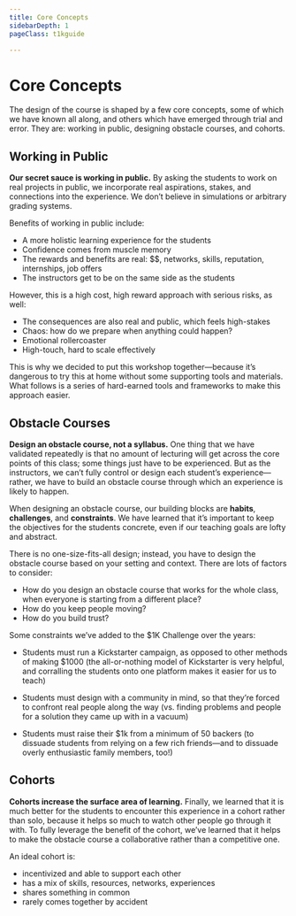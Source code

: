 ```yaml
---
title: Core Concepts
sidebarDepth: 1
pageClass: t1kguide

---
```


# Core Concepts

The design of the course is shaped by a few core concepts, some of which we have known all along, and others which have emerged through trial and error. They are: working in public, designing obstacle courses, and cohorts.

## Working in Public

**Our secret sauce is working in public.**  By asking the students to work on real projects in public, we incorporate real aspirations, stakes, and connections into the experience. We don’t believe in simulations or arbitrary grading systems.

Benefits of working in public include:

- A more holistic learning experience for the students
- Confidence comes from muscle memory
- The rewards and benefits are real: $$, networks, skills, reputation, internships, job offers
- The instructors get to be on the same side as the students

However, this is a high cost, high reward approach with serious risks, as well:

- The consequences are also real and public, which feels high-stakes
- Chaos: how do we prepare when anything could happen?
- Emotional rollercoaster
- High-touch, hard to scale effectively

This is why we decided to put this workshop together—because it’s dangerous to try this at home without some supporting tools and materials. What follows is a series of hard-earned tools and frameworks to make this approach easier.

## Obstacle Courses

**Design an obstacle course, not a syllabus.** One thing that we have validated repeatedly is that no amount of lecturing will get across the core points of this class; some things just have to be experienced. But as the instructors, we can’t fully control or design each student’s experience—rather, we have to build an obstacle course through which an experience is likely to happen.

When designing an obstacle course, our building blocks are **habits**, **challenges**, and **constraints**. We have learned that it’s important to keep the objectives for the students concrete, even if our teaching goals are lofty and abstract.

There is no one-size-fits-all design; instead, you have to design the obstacle course based on your setting and context. There are lots of factors to consider:

- How do you design an obstacle course that works for the whole class, when everyone is starting from a different place?
- How do you keep people moving?
- How do you build trust?

Some constraints we’ve added to the $1K Challenge over the years:

* Students must run a Kickstarter campaign, as opposed to other methods of making $1000 (the all-or-nothing model of Kickstarter is very helpful, and corralling the students onto one platform makes it easier for us to teach)

* Students must design with a community in mind, so that they’re forced to confront real people along the way (vs. finding problems and people for a solution they came up with in a vacuum)

* Students must raise their $1k from a minimum of 50 backers (to dissuade students from relying on a few rich friends—and to dissuade overly enthusiastic family members, too!)

## Cohorts

**Cohorts increase the surface area of learning.** Finally, we learned that it is much better for the students to encounter this experience in a cohort rather than solo, because it helps so much to watch other people go through it with. To fully leverage the benefit of the cohort, we’ve learned that it helps to make the obstacle course a collaborative rather than a competitive one.

An ideal cohort is:
- incentivized and able to support each other
- has a mix of skills, resources, networks, experiences
- shares something in common
- rarely comes together by accident
